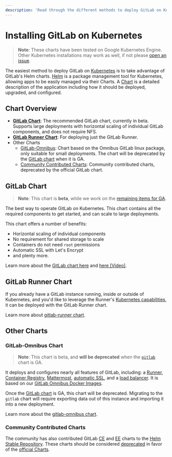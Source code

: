 ```yaml
---
description: 'Read through the different methods to deploy GitLab on Kubernetes.'
---
```


# Installing GitLab on Kubernetes

> **Note**: These charts have been tested on Google Kubernetes Engine. Other Kubernetes installations may work as well, if not please [open an issue](https://gitlab.com/charts/issues).

The easiest method to deploy GitLab on [Kubernetes](https://kubernetes.io/) is
to take advantage of GitLab's Helm charts. [Helm] is a package
management tool for Kubernetes, allowing apps to be easily managed via their
Charts. A [Chart] is a detailed description of the application including how it
should be deployed, upgraded, and configured.

## Chart Overview

* **[GitLab Chart](gitlab_chart.html)**: The recommended GitLab chart, currently in beta. Supports large deployments with horizontal scaling of individual GitLab components, and does not require NFS.
* **[GitLab Runner Chart](gitlab_runner_chart.md)**: For deploying just the GitLab Runner.
* Other Charts
  * [GitLab-Omnibus](gitlab_omnibus.md): Chart based on the Omnibus GitLab linux package, only suitable for small deployments. The chart will be deprecated by the [GitLab chart](#gitlab-chart) when it is GA.
  * [Community Contributed Charts](#community-contributed-charts): Community contributed charts, deprecated by the official GitLab chart.

## GitLab Chart

> **Note**: This chart is **beta**, while we work on the [remaining items for GA](https://gitlab.com/groups/charts/-/epics/15).

The best way to operate GitLab on Kubernetes. This chart contains all the required components to get started, and can scale to large deployments.

This chart offers a number of benefits:
* Horizontal scaling of individual components
* No requirement for shared storage to scale
* Containers do not need `root` permissions
* Automatic SSL with Let's Encrypt
* and plenty more.

Learn more about the [GitLab chart here](gitlab_chart.md) and [here [Video]](https://youtu.be/Z6jWR8Z8dv8).

## GitLab Runner Chart

If you already have a GitLab instance running, inside or outside of Kubernetes, and you'd like to leverage the Runner's [Kubernetes capabilities](https://docs.gitlab.com/runner/executors/kubernetes.html), it can be deployed with the GitLab Runner chart.

Learn more about [gitlab-runner chart](gitlab_runner_chart.md).

## Other Charts

### GitLab-Omnibus Chart

> **Note**: This chart is beta, and **will be deprecated** when the [`gitlab`](#gitlab-chart) chart is GA.

It deploys and configures nearly all features of GitLab, including: a [Runner](https://docs.gitlab.com/runner/), [Container Registry](../../user/project/container_registry.html#gitlab-container-registry), [Mattermost](https://docs.gitlab.com/omnibus/gitlab-mattermost/), [automatic SSL](https://github.com/kubernetes/charts/tree/master/stable/kube-lego), and a [load balancer](https://github.com/kubernetes/ingress/tree/master/controllers/nginx). It is based on our [GitLab Omnibus Docker Images](https://docs.gitlab.com/omnibus/docker/README.html).

Once the [GitLab chart](#gitlab-chart) is GA, this chart will be deprecated. Migrating to the `gitlab` chart will require exporting data out of this instance and importing it into a new deployment.

Learn more about the [gitlab-omnibus chart](gitlab_omnibus.md).

### Community Contributed Charts

The community has also contributed GitLab [CE](https://github.com/kubernetes/charts/tree/master/stable/gitlab-ce) and [EE](https://github.com/kubernetes/charts/tree/master/stable/gitlab-ee) charts to the [Helm Stable Repository](https://github.com/kubernetes/charts#repository-structure). These charts should be considered [deprecated](https://github.com/kubernetes/charts/issues/1138) in favor of the [official Charts](gitlab_omnibus.md).

[chart]: https://github.com/kubernetes/charts
[helm]: https://github.com/kubernetes/helm/blob/master/README.md
